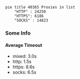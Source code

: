 
```mermaid
pie title 40365 Proxies in list
    "HTTP" : 24250
    "HTTPS": 6186
    "SOCKS" : 14823
```

### Some Info
#### Average Timeout

- mixed: 3.0s
- http: 1.5s
- https: 8.6s
- socks: 6.5s